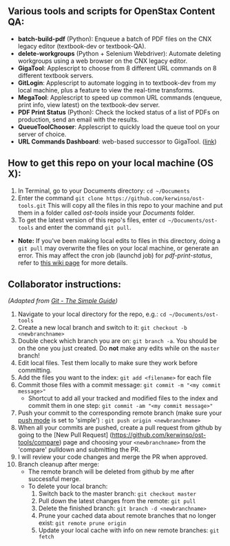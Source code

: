 ## Various tools and scripts for OpenStax Content QA:

* **batch-build-pdf** (Python): Enqueue a batch of PDF files on the CNX legacy editor (textbook-dev or textbook-QA).
* **delete-workgroups** (Python + Selenium Webdriver): Automate deleting workgroups using a web browser on the CNX legacy editor.
* **GigaTool**: Applescript to choose from 8 different URL commands on 8 different textbook servers.
* **GitLogin**: Applescript to automate logging in to textbook-dev from my local machine, plus a feature to view the real-time transforms. 
* **MegaTool**: Applescript to speed up common URL commands (enqueue, print info, view latest) on the textbook-dev server.
* **PDF Print Status** (Python): Check the locked status of a list of PDFs on production, send an email with the results.
* **QueueToolChooser**: Applescript to quickly load the queue tool on your server of choice.
* **URL Commands Dashboard**: web-based successor to GigaTool. ([link](http://ks52.web.rice.edu/urlcommands.html))


## How to get this repo on your local machine (OS X):

1. In Terminal, go to your Documents directory: `cd ~/Documents`
1. Enter the command `git clone https://github.com/kerwinso/ost-tools.git`
This will copy all the files in this repo to your machine and put them in a folder called _ost-tools_ inside your _Documents_ folder.
1. To get the latest version of this repo's files, enter `cd ~/Documents/ost-tools` and enter the command `git pull`.
  * **Note:** If you've been making local edits to files in this directory, doing a `git pull` may overwrite the files on your local machine, or generate an error. This may affect the cron job (launchd job) for _pdf-print-status_, refer to [this wiki page](https://github.com/kerwinso/ost-tools/wiki/Scheduling-pdf-print-status-to-run-in-the-background-%28OS-X%29) for more details.
  
## Collaborator instructions:  
*(Adapted from [Git - The Simple Guide](http://rogerdudler.github.io/git-guide/))*

1. Navigate to your local directory for the repo, e.g.: `cd ~/Documents/ost-tools`
1. Create a new local branch and switch to it: `git checkout -b <newbranchname>`
1. Double check which branch you are on: `git branch -a`. You should be on the one you just created. Do **not** make any edits while on the `master` branch!
1. Edit local files. Test them locally to make sure they work before committing.
1. Add the files you want to the index: `git add <filename>` for each file
1. Commit those files with a commit message: `git commit -m "<my commit message>"`
	* Shortcut to add all your tracked and modified files to the index and commit them in one step: `git commit -am "<my commit message>"`
1. Push your commit to the corresponding remote branch (make sure your [push mode](http://stackoverflow.com/questions/21839651/git-what-is-the-difference-between-push-default-matching-and-simple) is set to 'simple')
: `git push origin <newbranchname>` 
1. When all your commits are pushed, create a pull request from github by going to the [New Pull Request] (https://github.com/kerwinso/ost-tools/compare) page and choosing your `<newbranchname>` from the 'compare' pulldown and submitting the PR.
1. I will review your code changes and merge the PR when approved.
1. Branch cleanup after merge:
	* The remote branch will be deleted from github by me after successful merge.
	* To delete your local branch:
		1. Switch back to the master branch: `git checkout master`
		1. Pull down the latest changes from the remote: `git pull`
		1. Delete the finished branch: `git branch -d <newbranchname>`
		1. Prune your cached data about remote branches that no longer exist: `git remote prune origin`
		1. Update your local cache with info on new remote branches: `git fetch`